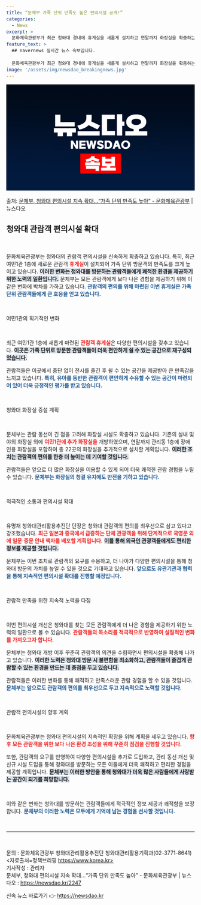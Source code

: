```yaml
---
title: “문체부 가족 단위 만족도 높은 편의시설 공개!”
categories:
  - News
excerpt: >
  문화체육관광부가 최근 청와대 경내에 휴게실을 새롭게 설치하고 연말까지 화장실을 확충하는 등 관람객을 위한 편…
feature_text: >
  ## navernews 실시간 뉴스 속보입니다.

  문화체육관광부가 최근 청와대 경내에 휴게실을 새롭게 설치하고 연말까지 화장실을 확충하는 등 관람객을 위한 편…
image: '/assets/img/newsdao_breakingnews.jpg'
---
```


![뉴스다오 속보](/assets/img/newsdao_breakingnews.jpg)

<p>출처: <a href="https://newsdao.kr/2247" rel="dofollow">문체부, 청와대 편의시설 지속 확대…“가족 단위 만족도 높아” - 문화체육관광부</a> | 뉴스다오</p>

<h2 data-ke-size="size26">청와대 관람객 편의시설 확대</h2>

<p data-ke-size="size16">&nbsp;</p>

문화체육관광부는 청와대의 관람객 편의시설을 신속하게 확충하고 있습니다. 특히, 최근 여민1관 1층에 새로운 관람객 <b><span style="color: #ee2323;">휴게실</span></b>이 설치되어 가족 단위 방문객의 만족도를 크게 높이고 있습니다. <b><span style="background-color: #21538527;">이러한 변화는 청와대를 방문하는 관람객들에게 쾌적한 환경을 제공하기 위한 노력의 일환입니다.</span></b> 문체부는 모든 관람객에게 보다 나은 경험을 제공하기 위해 이 같은 변화에 박차를 가하고 있습니다. <b><span style="color: #1a5490;">관람객의 편의를 위해 마련된 이번 휴게실은 가족 단위 관람객들에게 큰 호응을 얻고 있습니다.</span></b>

<p data-ke-size="size16">&nbsp;</p>

여민1관의 획기적인 변화

<p data-ke-size="size16">&nbsp;</p>

최근 여민1관 1층에 새롭게 마련된 <b><span style="color: #ee2323;">관람객 휴게실</span></b>은 다양한 편의시설을 갖추고 있습니다. <b><span style="background-color: #21538527;">이곳은 가족 단위로 방문한 관람객들이 더욱 편안하게 쉴 수 있는 공간으로 재구성되었습니다.</span></b> 

관람객들은 이곳에서 중단 없이 전시를 즐긴 후 쉴 수 있는 공간을 제공받아 큰 만족감을 느끼고 있습니다. <b><span style="color: #1a5490;">특히, 유아를 동반한 관람객이 편안하게 수유할 수 있는 공간이 마련되어 있어 더욱 긍정적인 평가를 받고 있습니다.</span></b> 

<p data-ke-size="size16">&nbsp;</p>

청와대 화장실 증설 계획

<p data-ke-size="size16">&nbsp;</p>

문체부는 관람 동선이 긴 점을 고려해 화장실 시설도 확충하고 있습니다. 기존의 실내 및 야외 화장실 외에 <b><span style="color: #ee2323;">여민1관에 추가 화장실을</span></b> 개방하였으며, 연말까지 관리동 1층에 장애인용 화장실을 포함하여 총 22곳의 화장실을 추가적으로 설치할 계획입니다. <b><span style="background-color: #21538527;">이러한 조치는 관람객의 편의를 한층 더 높이는 데 기여할 것입니다.</span></b> 

관람객들은 앞으로 더 많은 화장실을 이용할 수 있게 되어 더욱 쾌적한 관람 경험을 누릴 수 있습니다. <b><span style="color: #1a5490;">문체부는 화장실의 청결 유지에도 만전을 기하고 있습니다.</span></b>

<p data-ke-size="size16">&nbsp;</p>

적극적인 소통과 편의시설 확대

<p data-ke-size="size16">&nbsp;</p>

유명채 청와대관리활용추진단 단장은 청와대 관람객의 편의를 최우선으로 삼고 있다고 강조했습니다. <b><span style="color: #ee2323;">최근 일본과 중국에서 급증하는 단체 관광객을 위해 단계적으로 국영문 외에 일문·중문 안내 책자를 배포할 계획입니다.</span></b> <b><span style="background-color: #21538527;">이를 통해 외국인 관광객들에게도 편리한 정보를 제공할 것입니다.</span></b> 

문체부는 이번 조치로 관람객의 요구를 수용하고, 더 나아가 다양한 편의시설을 통해 청와대 방문의 가치를 높일 수 있을 것으로 기대하고 있습니다. <b><span style="color: #1a5490;">앞으로도 유관기관과 협력을 통해 지속적인 편의시설 확대를 진행할 예정입니다.</span></b>

<p data-ke-size="size16">&nbsp;</p>

관람객 만족을 위한 지속적 노력을 다짐

<p data-ke-size="size16">&nbsp;</p>

이번 편의시설 개선은 청와대를 찾는 모든 관람객에게 더 나은 경험을 제공하기 위한 노력의 일환으로 볼 수 있습니다. <b><span style="color: #ee2323;">관람객들의 목소리를 적극적으로 반영하여 실질적인 변화를 가져오고자 합니다.</span></b> 

문체부는 청와대 개방 이후 꾸준히 관람객의 의견을 수렴하면서 편의시설을 확충해 나가고 있습니다. <b><span style="background-color: #21538527;">이러한 노력은 청와대 방문 시 불편함을 최소화하고, 관람객들이 즐겁게 관람할 수 있는 환경을 만드는 데 중점을 두고 있습니다.</span></b> 

관람객들은 이러한 변화를 통해 쾌적하고 만족스러운 관람 경험을 할 수 있을 것입니다. <b><span style="color: #1a5490;">문체부는 앞으로도 관람객의 편의를 최우선으로 두고 지속적으로 노력할 것입니다.</span></b>

<p data-ke-size="size16">&nbsp;</p>

관람객 편의시설의 향후 계획

<p data-ke-size="size16">&nbsp;</p>

문화체육관광부는 청와대 편의시설의 지속적인 확장을 위해 계획을 세우고 있습니다. <b><span style="color: #ee2323;">향후 모든 관람객을 위한 보다 나은 환경 조성을 위해 꾸준히 점검을 진행할 것입니다.</span></b> 

또한, 관람객의 요구를 반영하여 다양한 편의시설을 추가로 도입하고, 관리 동선 개선 및 신규 시설 도입을 통해 청와대를 방문하는 모든 이들에게 더욱 쾌적하고 편리한 경험을 제공할 계획입니다. <b><span style="background-color: #21538527;">문체부는 이러한 방안을 통해 청와대가 더욱 많은 사람들에게 사랑받는 공간이 되기를 희망합니다.</span></b> 

<p data-ke-size="size16">&nbsp;</p>

이와 같은 변화는 청와대를 방문하는 관람객들에게 적극적인 정보 제공과 쾌적함을 보장합니다. <b><span style="color: #1a5490;">문체부의 이러한 노력은 모두에게 기억에 남는 경험을 선사할 것입니다.</span></b>

<p data-ke-size="size16">&nbsp;</p>

<hr>

<p data-ke-size="size16">&nbsp;</p>

문의 : 문화체육관광부 청와대관리활용추진단 청와대관리활용기획과(02-3771-8641)  
<자료출처=정책브리핑 https://www.korea.kr>  
기사작성 : 관리자  
문체부, 청와대 편의시설 지속 확대…“가족 단위 만족도 높아” - 문화체육관광부 | 뉴스다오  : https://newsdao.kr/2247 

신속 뉴스 바로가기 👉 <a href="https://newsdao.kr" rel="dofollow">https://newsdao.kr</a>


